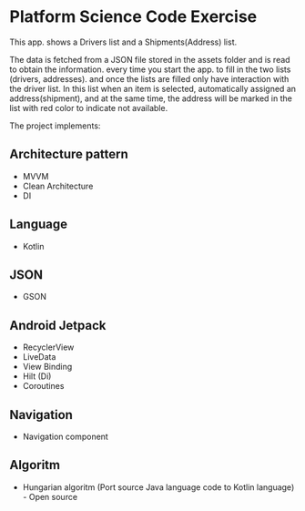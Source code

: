 # Platform Science Code Exercise

This app. shows a Drivers list and a Shipments(Address) list.

The data is fetched from a JSON file stored in the assets folder and is read to obtain the information. every time you start the app. to fill in the two lists (drivers, addresses).
and once the lists are filled only have interaction with the driver list. In this list when an item is selected, automatically assigned an address(shipment), and at the same time,
the address will be marked in the list with red color to indicate not available.

The project implements:

## Architecture pattern

- MVVM
- Clean Architecture 
- DI

## Language

- Kotlin

## JSON

- GSON

## Android Jetpack

- RecyclerView
- LiveData
- View Binding
- Hilt (Di)
- Coroutines

## Navigation

- Navigation component

## Algoritm

- Hungarian algoritm (Port source Java language code to Kotlin language) - Open source
